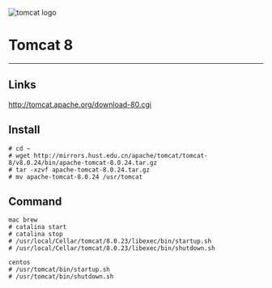 ![tomcat logo](http://tomcat.apache.org/images/tomcat.png)

Tomcat 8
========

---------------------------------------------------------
## Links

<http://tomcat.apache.org/download-80.cgi>

## Install

	# cd ~
	# wget http://mirrors.hust.edu.cn/apache/tomcat/tomcat-8/v8.0.24/bin/apache-tomcat-8.0.24.tar.gz
	# tar -xzvf apache-tomcat-8.0.24.tar.gz
	# mv apache-tomcat-8.0.24 /usr/tomcat
	
## Command
	
	mac brew
	# catalina start
	# catalina stop
	# /usr/local/Cellar/tomcat/8.0.23/libexec/bin/startup.sh
	# /usr/local/Cellar/tomcat/8.0.23/libexec/bin/shutdown.sh
	
	centos
	# /usr/tomcat/bin/startup.sh
	# /usr/tomcat/bin/shutdown.sh
	
	

